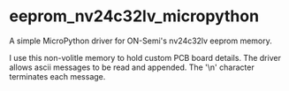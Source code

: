 # eeprom_nv24c32lv_micropython
A simple MicroPython driver for ON-Semi's nv24c32lv eeprom memory.

I use this non-volitle memory to hold custom PCB board details. The driver allows ascii messages to be read and appended. The '\n' character terminates each message.

